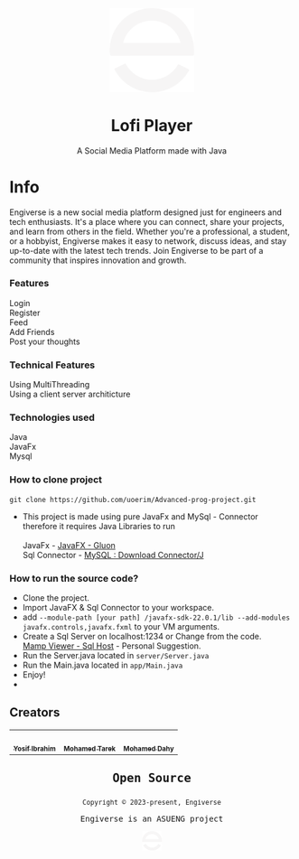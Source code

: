
<p  align="center">
<img  src="/resources/assets/logo.png"  width="150"  />
</p>
<h1  align="center">Lofi Player</h1>
<p  align="center">A Social Media Platform made with Java</p>
<p  align="center">
</p>

  
# Info

Engiverse is a new social media platform designed just for engineers and tech enthusiasts. It's a place where you can connect, share your projects, and learn from others in the field. Whether you're a professional, a student, or a hobbyist, Engiverse makes it easy to network, discuss ideas, and stay up-to-date with the latest tech trends. Join Engiverse to be part of a community that inspires innovation and growth.



### Features

Login <br/>
Register <br/>
Feed <br/>
Add Friends <br/>
Post your thoughts <br/>
  
### Technical Features

Using MultiThreading <br/>
Using a client server architicture <br/>

### Technologies used

  

Java <br/>
JavaFx <br/>
Mysql <br/>

  

### How to clone project

```
git clone https://github.com/uoerim/Advanced-prog-project.git
```

- This project is made using pure JavaFx and MySql - Connector therefore it requires Java Libraries to run <br/> <br/>
JavaFx - [JavaFX - Gluon](https://gluonhq.com/products/javafx/) <br/>
Sql Connector - [MySQL : Download Connector/J](https://dev.mysql.com/downloads/connector/j/) <br/>


### How to run the source code?
- Clone the project.
- Import JavaFX & Sql Connector to your workspace.
- add
 ``` --module-path [your path] /javafx-sdk-22.0.1/lib --add-modules javafx.controls,javafx.fxml ``` to your VM arguments.
- Create a Sql Server on localhost:1234 or Change from the code. <br/>
[Mamp Viewer - Sql Host](https://www.mamp.info/en/downloads/) - Personal Suggestion.
- Run the Server.java located in ```server/Server.java```
- Run the Main.java located in ```app/Main.java```
- Enjoy!
- 
## Creators

  

<table align="center">
<tr>
<td align="center">
<a  href="https://github.com/uoerim">
<img  src="https://avatars.githubusercontent.com/u/65606350?s=400&u=54f80fc0e0665c53cd22745acbceeba0b53efbad&v=4"  width="100px;"  alt=""/><br  />
<sub><b>Yosif Ibrahim</b></sub>
</a>
</td>
<td align="center">
<a  href="https://github.com/MohammadTarek9">
<img  src="https://avatars.githubusercontent.com/u/159465947?v=4"  width="100px;"  alt=""/><br  />
<sub><b>Mohamed Tarek</b></sub>
</a>
</td>
</td>
<td align="center">
<a  href="https://github.com/Mohamed-Dahy">
<img  src="https://avatars.githubusercontent.com/u/163175166?v=4"  width="100px;"  alt=""/><br  />
<sub><b>Mohamed Dahy</b></sub>
</a>

</table>
<samp>
<h2  align="center">
Open Source
</h2>
<p  align="center">
<sub>Copyright © 2023-present, Engiverse</sub>
</p>
<p align="center">Engiverse is an ASUENG project</a></p>
<p align="center">
<img  src="/resources/assets/logo.png" width="35"/>
</p>
</samp>